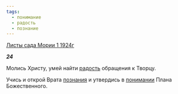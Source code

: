 ```yaml
---
tags:
  - понимание
  - радость
  - познание
---
```

[Листы сада Мории 1 1924г](https://127.0.0.1:4002/agni/1924)

___24___

Молись Христу, умей найти [радость](../../../tags/#радость) обращения к Творцу.   

Учись и открой Врата [познания](../../../tags/#познание) и утвердись в [понимании](../../../tags/#понимание) Плана Божественного.   

